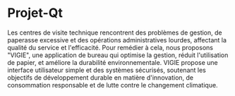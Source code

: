 # Projet-Qt
Les centres de visite technique rencontrent des problèmes de gestion, de paperasse excessive et des opérations administratives lourdes, affectant la qualité du service et l'efficacité. Pour remédier à cela, nous proposons "VIGIE", une application de bureau qui optimise la gestion, réduit l'utilisation de papier, et améliore la durabilité environnementale. VIGIE propose une interface utilisateur simple et des systèmes sécurisés, soutenant les objectifs de développement durable en matière d'innovation, de consommation responsable et de lutte contre le changement climatique.
